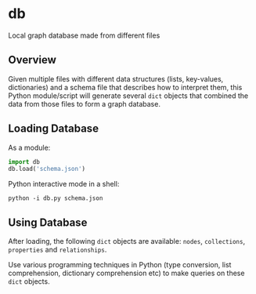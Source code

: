 # db
Local graph database made from different files

## Overview

Given multiple files with different data structures (lists, key-values, dictionaries) and a schema file that describes how to interpret them, this Python module/script will generate several `dict` objects that combined the data from those files to form a graph database.

## Loading Database

As a module:

```python
import db
db.load('schema.json')
```

Python interactive mode in a shell:

```shell
python -i db.py schema.json
```

## Using Database

After loading, the following `dict` objects are available: `nodes`, `collections`, `properties` and `relationships`.

Use various programming techniques in Python (type conversion, list comprehension, dictionary comprehension etc) to make queries on these `dict` objects.
